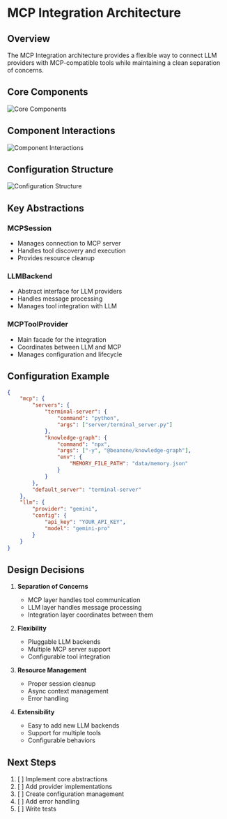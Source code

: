 # MCP Integration Architecture

## Overview

The MCP Integration architecture provides a flexible way to connect LLM providers with MCP-compatible tools while maintaining a clean separation of concerns.

## Core Components

![Core Components](core-components.puml)

## Component Interactions

![Component Interactions](component-interactions.puml)

## Configuration Structure

![Configuration Structure](configuration-structure.puml)

## Key Abstractions

### MCPSession
- Manages connection to MCP server
- Handles tool discovery and execution
- Provides resource cleanup

### LLMBackend
- Abstract interface for LLM providers
- Handles message processing
- Manages tool integration with LLM

### MCPToolProvider
- Main facade for the integration
- Coordinates between LLM and MCP
- Manages configuration and lifecycle

## Configuration Example

```json
{
    "mcp": {
        "servers": {
            "terminal-server": {
                "command": "python",
                "args": ["server/terminal_server.py"]
            },
            "knowledge-graph": {
                "command": "npx",
                "args": ["-y", "@beanone/knowledge-graph"],
                "env": {
                    "MEMORY_FILE_PATH": "data/memory.json"
                }
            }
        },
        "default_server": "terminal-server"
    },
    "llm": {
        "provider": "gemini",
        "config": {
            "api_key": "YOUR_API_KEY",
            "model": "gemini-pro"
        }
    }
}
```

## Design Decisions

1. **Separation of Concerns**
   - MCP layer handles tool communication
   - LLM layer handles message processing
   - Integration layer coordinates between them

2. **Flexibility**
   - Pluggable LLM backends
   - Multiple MCP server support
   - Configurable tool integration

3. **Resource Management**
   - Proper session cleanup
   - Async context management
   - Error handling

4. **Extensibility**
   - Easy to add new LLM backends
   - Support for multiple tools
   - Configurable behaviors

## Next Steps

1. [ ] Implement core abstractions
2. [ ] Add provider implementations
3. [ ] Create configuration management
4. [ ] Add error handling
5. [ ] Write tests 